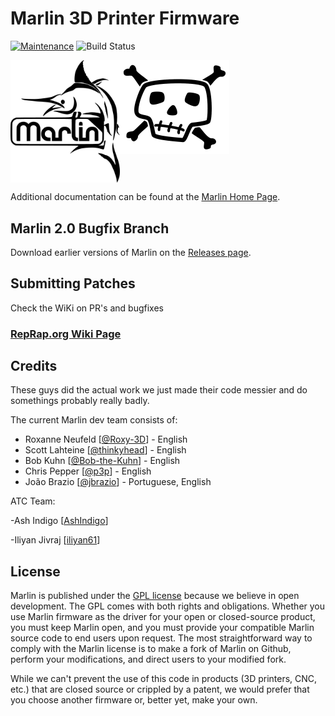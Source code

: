 # Marlin 3D Printer Firmware

[![Maintenance](https://img.shields.io/badge/Maintained%3F-yes-green.svg)](https://github.com/iliyan61/iliyan61/graphs/commit-activity)
![Build Status](https://img.shields.io/badge/Build%20Passing%3F-Probs%20not-blue)

<img align="top" width=175 src="buildroot/share/pixmaps/logo/marlin-250.png" /><img align="top" width=175 src="atc.png" />

Additional documentation can be found at the [Marlin Home Page](http://marlinfw.org/).

## Marlin 2.0 Bugfix Branch

Download earlier versions of Marlin on the [Releases page](https://github.com/MarlinFirmware/Marlin/releases).

## Submitting Patches

Check the WiKi on PR's and bugfixes

### [RepRap.org Wiki Page](http://reprap.org/wiki/Marlin)

## Credits
These guys did the actual work we just made their code messier and do somethings probably really badly. 

The current Marlin dev team consists of:
 - Roxanne Neufeld [[@Roxy-3D](https://github.com/Roxy-3D)] - English
 - Scott Lahteine [[@thinkyhead](https://github.com/thinkyhead)] - English
 - Bob Kuhn [[@Bob-the-Kuhn](https://github.com/Bob-the-Kuhn)] - English
 - Chris Pepper [[@p3p](https://github.com/p3p)] - English
 - João Brazio [[@jbrazio](https://github.com/jbrazio)] - Portuguese, English

ATC Team:

  -Ash Indigo [[AshIndigo](https://github.com/AshIndigo)]

  -Iliyan Jivraj [[iliyan61](https://github.com/iliyan61)]
## License

Marlin is published under the [GPL license](/LICENSE) because we believe in open development. The GPL comes with both rights and obligations. Whether you use Marlin firmware as the driver for your open or closed-source product, you must keep Marlin open, and you must provide your compatible Marlin source code to end users upon request. The most straightforward way to comply with the Marlin license is to make a fork of Marlin on Github, perform your modifications, and direct users to your modified fork.

While we can't prevent the use of this code in products (3D printers, CNC, etc.) that are closed source or crippled by a patent, we would prefer that you choose another firmware or, better yet, make your own.
